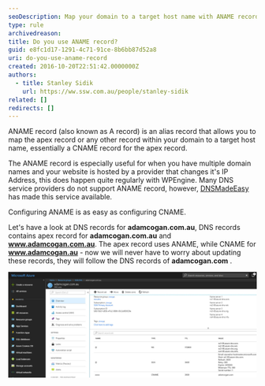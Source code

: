 ```yaml
---
seoDescription: Map your domain to a target host name with ANAME records, ensuring seamless updates and flexibility for apex records and multiple domains.
type: rule
archivedreason:
title: Do you use ANAME record?
guid: e8fc1d17-1291-4c71-91ce-8b6bb87d52a8
uri: do-you-use-aname-record
created: 2016-10-20T22:51:42.0000000Z
authors:
  - title: Stanley Sidik
    url: https://ww.ssw.com.au/people/stanley-sidik
related: []
redirects: []
---
```


ANAME record (also known as A record) is an alias record that allows you to map the apex record or any other record within your domain to a target host name, essentially a CNAME record for the apex record.

The ANAME record is especially useful for when you have multiple domain names and your website is hosted by a provider that changes it's IP Address, this does happen quite regularly with WPEngine. Many DNS service providers do not support ANAME record, however, [DNSMadeEasy](http://dnsmadeeasy.com/) has made this service available.

<!--endintro-->

Configuring ANAME is as easy as configuring CNAME.

Let's have a look at DNS records for **adamcogan.com.au**, DNS records contains apex record for **adamcogan.com.au** and **www.adamcogan.com.au**. The apex record uses ANAME, while CNAME for **www.adamcogan.au** - now we will never have to worry about updating these records, they will follow the DNS records of **adamcogan.com** .

![Figure: Example DNS entry from Azure DNS](2018-08-01_14-41-32.jpg)
